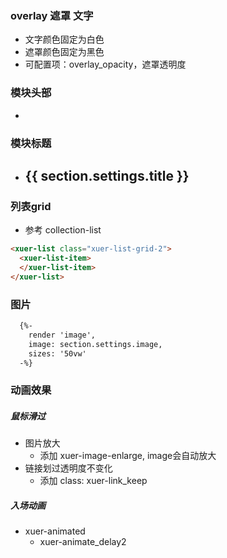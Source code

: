 ### overlay 遮罩 文字
  - 文字颜色固定为白色
  - 遮罩颜色固定为黑色
  - 可配置项：overlay_opacity，遮罩透明度

### 模块头部
  - <div class="ligo-list xuer-shopify-section {% if section.settings.use_section_space %} use_section_space{%- endif -%} {% if section.settings.use_alt_color %} use_alt_color{%- endif -%}">

### 模块标题
  - <h2 class="xuer-h2 xuer-section-title">{{ section.settings.title }}</h2>

### 列表grid
  - 参考 collection-list
  ``` html
  <xuer-list class="xuer-list-grid-2">
    <xuer-list-item>
    </xuer-list-item>
  </xuer-list>
  ```
### 图片
``` html
  {%- 
    render 'image', 
    image: section.settings.image,
    sizes: '50vw'
  -%}
```
### 动画效果

##### 鼠标滑过
  - 图片放大
    - 添加 xuer-image-enlarge, image会自动放大
  - 链接划过透明度不变化
    - 添加 class: xuer-link_keep

##### 入场动画
  - xuer-animated
    - xuer-animate_delay2